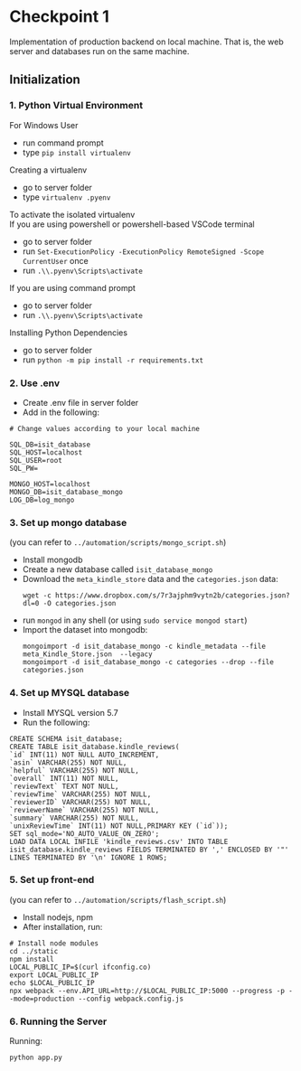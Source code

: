 # Checkpoint 1
Implementation of production backend on local machine. That is, the web server and databases run on the same machine.

## Initialization

### 1. Python Virtual Environment
For Windows User
- run command prompt
- type `pip install virtualenv`

Creating a virtualenv
- go to server folder
- type `virtualenv .pyenv`

To activate the isolated virtualenv  
If you are using powershell or powershell-based VSCode terminal
- go to server folder
- run `Set-ExecutionPolicy -ExecutionPolicy RemoteSigned -Scope CurrentUser` once
- run `.\\.pyenv\Scripts\activate`

If you are using command prompt
- go to server folder
- run `.\\.pyenv\Scripts\activate`

Installing Python Dependencies
- go to server folder
- run `python -m pip install -r requirements.txt`

### 2. Use .env
- Create .env file in server folder
- Add in the following:
```
# Change values according to your local machine

SQL_DB=isit_database
SQL_HOST=localhost
SQL_USER=root
SQL_PW=

MONGO_HOST=localhost
MONGO_DB=isit_database_mongo
LOG_DB=log_mongo
```
### 3. Set up mongo database
(you can refer to `../automation/scripts/mongo_script.sh`)
- Install mongodb
- Create a new database called `isit_database_mongo`
- Download the `meta_kindle_store` data and the `categories.json` data:
  ```
  wget -c https://www.dropbox.com/s/7r3ajphm9vytn2b/categories.json?dl=0 -O categories.json
  ```
- run `mongod` in any shell (or using `sudo service mongod start`)
- Import the dataset into mongodb:
  ```
  mongoimport -d isit_database_mongo -c kindle_metadata --file meta_Kindle_Store.json  --legacy
  mongoimport -d isit_database_mongo -c categories --drop --file categories.json
  ``` 

### 4. Set up MYSQL database
- Install MYSQL version 5.7
- Run the following:
```
CREATE SCHEMA isit_database;
CREATE TABLE isit_database.kindle_reviews(
`id` INT(11) NOT NULL AUTO_INCREMENT,
`asin` VARCHAR(255) NOT NULL,
`helpful` VARCHAR(255) NOT NULL,
`overall` INT(11) NOT NULL,
`reviewText` TEXT NOT NULL,
`reviewTime` VARCHAR(255) NOT NULL,
`reviewerID` VARCHAR(255) NOT NULL,
`reviewerName` VARCHAR(255) NOT NULL,
`summary` VARCHAR(255) NOT NULL,
`unixReviewTime` INT(11) NOT NULL,PRIMARY KEY (`id`));
SET sql_mode='NO_AUTO_VALUE_ON_ZERO';
LOAD DATA LOCAL INFILE 'kindle_reviews.csv' INTO TABLE isit_database.kindle_reviews FIELDS TERMINATED BY ',' ENCLOSED BY '"' LINES TERMINATED BY '\n' IGNORE 1 ROWS;
```

### 5. Set up front-end
(you can refer to `../automation/scripts/flash_script.sh`)
- Install nodejs, npm
- After installation, run:
```
# Install node modules
cd ../static
npm install
LOCAL_PUBLIC_IP=$(curl ifconfig.co)
export LOCAL_PUBLIC_IP
echo $LOCAL_PUBLIC_IP
npx webpack --env.API_URL=http://$LOCAL_PUBLIC_IP:5000 --progress -p --mode=production --config webpack.config.js 
```

### 6. Running the Server
Running:
```
python app.py
```
